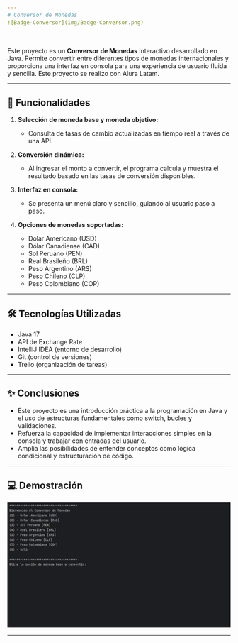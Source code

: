 ```yaml
---
# Conversor de Monedas
![Badge-Conversor](img/Badge-Conversor.png)

---
```


Este proyecto es un **Conversor de Monedas** interactivo desarrollado en Java. Permite convertir entre diferentes tipos de monedas internacionales y proporciona una interfaz en consola para una experiencia de usuario fluida y sencilla. Este proyecto se realizo con Alura Latam.

---

## 🚀 Funcionalidades

1. **Selección de moneda base y moneda objetivo:**
   - Consulta de tasas de cambio actualizadas en tiempo real a través de una API.

2. **Conversión dinámica:**
   - Al ingresar el monto a convertir, el programa calcula y muestra el resultado basado en las tasas de conversión disponibles.

3. **Interfaz en consola:**
   - Se presenta un menú claro y sencillo, guiando al usuario paso a paso.

4. **Opciones de monedas soportadas:**
   - Dólar Americano (USD)
   - Dólar Canadiense (CAD)
   - Sol Peruano (PEN)
   - Real Brasileño (BRL)
   - Peso Argentino (ARS)
   - Peso Chileno (CLP)
   - Peso Colombiano (COP)

---

## 🛠 Tecnologías Utilizadas
- Java 17
- API de Exchange Rate
- IntelliJ IDEA (entorno de desarrollo)
- Git (control de versiones)
- Trello (organización de tareas)

---
## ✨ Conclusiones
- Este proyecto es una introducción práctica a la programación en Java y el uso de estructuras fundamentales como switch, bucles y validaciones.
- Refuerza la capacidad de implementar interacciones simples en la consola y trabajar con entradas del usuario.
- Amplía las posibilidades de entender conceptos como lógica condicional y estructuración de código.

---

## 💻 Demostración
![Captura de Pantalla](img/prueba.gif)

---


